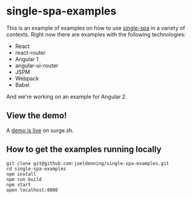 # single-spa-examples
This is an example of examples on how to use [single-spa](https://github.com/joeldenning/single-spa) in a variety of contexts. Right now there are examples with the following technologies:

- React
- react-router
- Angular 1
- angular-ui-router
- JSPM
- Webpack
- Babel

And we're working on an example for Angular 2.

## View the demo!
A [demo is live](http://single-spa.surge.sh) on surge.sh.

## How to get the examples running locally
```
git clone git@github.com:joeldenning/single-spa-examples.git
cd single-spa-examples
npm install
npm run build
npm start
open localhost:8000
```
